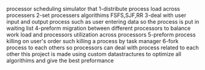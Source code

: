 processor scheduling simulator that
1-distribute process load across processers
2-set processers algorithims FSFS,SJF,RR
3-deal with user input and output process such as user entering data so the process is put in waiting list
4-preform migration between different processors to balance work load and processors utilization across processors
5-preform process killing on user's order such killing a process by task manager
6-fork process to each others so processors can deal with process related to each other
this project is made using custom datastractures to optimize all algorithims and give the best preformance
